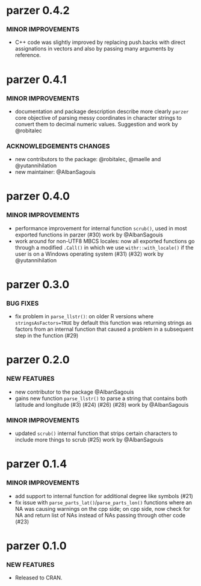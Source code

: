 parzer 0.4.2
============

### MINOR IMPROVEMENTS

* C++ code was slightly improved by replacing push.backs with direct assignations in  vectors and also by passing many arguments by reference.

parzer 0.4.1
============

### MINOR IMPROVEMENTS

* documentation and package description describe more clearly `parzer` core objective of parsing messy coordinates in 
character strings to convert them to decimal numeric values. Suggestion and work by @robitalec

### ACKNOWLEDGEMENTS CHANGES
* new contributors to the package: @robitalec, @maelle and @yutannihilation
* new maintainer: @AlbanSagouis

parzer 0.4.0
============

### MINOR IMPROVEMENTS

* performance improvement for internal function `scrub()`, used in most exported functions in parzer (#30) work by @AlbanSagouis
* work around for non-UTF8 MBCS locales: now all exported functions go through a modified `.Call()` in which we use `withr::with_locale()` if the user is on a Windows operating system (#31) (#32) work by @yutannihilation

parzer 0.3.0
============

### BUG FIXES

* fix problem in `parse_llstr()`: on older R versions where `stringsAsFactors=TRUE` by default this function was returning strings as factors from an internal function that caused a problem in a subsequent step in the function (#29)

parzer 0.2.0
============

### NEW FEATURES

* new contributor to the package @AlbanSagouis
* gains new function `parse_llstr()` to parse a string that contains both latitude and longitude (#3) (#24) (#26) (#28) work by @AlbanSagouis

### MINOR IMPROVEMENTS

* updated `scrub()` internal function that strips certain characters to include more things to scrub (#25) work by @AlbanSagouis

parzer 0.1.4
============

### MINOR IMPROVEMENTS

* add support to internal function for additional degree like symbols (#21)
* fix issue with `parse_parts_lat()`/`parse_parts_lon()` functions where an NA was causing warnings on the cpp side; on cpp side, now check for NA and return list of NAs instead of NAs passing through other code (#23)

parzer 0.1.0
============

### NEW FEATURES

* Released to CRAN.
